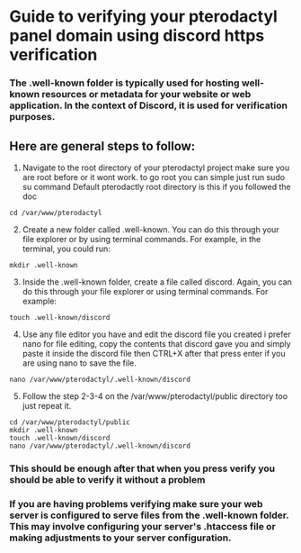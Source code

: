 # Guide to verifying your pterodactyl panel domain using discord https verification
### The .well-known folder is typically used for hosting well-known resources or metadata for your website or web application. In the context of Discord, it is used for verification purposes.
## Here are general steps to follow:
1. Navigate to the root directory of your pterodactyl project make sure you are root before or it wont work. to go root you can simple just run sudo su command 
Default pterodactly root directory is this if you followed the doc
```
cd /var/www/pterodactyl

```

2. Create a new folder called .well-known. You can do this through your file explorer or by using terminal commands. For example, in the terminal, you could run:

```
mkdir .well-known
```
3. Inside the .well-known folder, create a file called discord. Again, you can do this through your file explorer or using terminal commands. For example:

```
touch .well-known/discord
```
4. Use any file editor you have and edit the discord file you created i prefer nano for file editing, copy the contents that discord gave you and simply paste it inside the discord file then CTRL+X after that press enter if you are using nano to save the file.
```
nano /var/www/pterodactyl/.well-known/discord
```
5. Follow the step 2-3-4 on the /var/www/pterodactyl/public directory too just repeat it.
```
cd /var/www/pterodactyl/public
mkdir .well-known
touch .well-known/discord
nano /var/www/pterodactyl/.well-known/discord
```

### This should be enough after that when you press verify you should be able to verify it without a problem 
### If you are having problems verifying make sure your web server is configured to serve files from the .well-known folder. This may involve configuring your server's .htaccess file or making adjustments to your server configuration.
